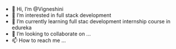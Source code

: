 - 👋 Hi, I’m @Vigneshini
- 👀 I’m interested in full stack development
- 🌱 I’m currently learning full stac development internship course in edureka
- 💞️ I’m looking to collaborate on ...
- 📫 How to reach me ...

<!---
Vig122001/Vig122001 is a ✨ special ✨ repository because its `README.md` (this file) appears on your GitHub profile.
You can click the Preview link to take a look at your changes.
--->
